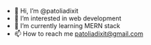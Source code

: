 - 👋 Hi, I’m @patoliadixit
- 👀 I’m interested in web development
- 🌱 I’m currently learning MERN stack
- 📫 How to reach me patoliadixit@gmail.com

<!---
patoliadixit/patoliadixit is a ✨ special ✨ repository because its `README.md` (this file) appears on your GitHub profile.
You can click the Preview link to take a look at your changes.
--->

